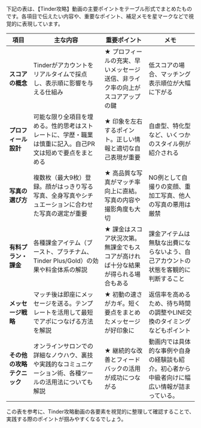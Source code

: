 下記の表は、【Tinder攻略】動画の主要ポイントをテーブル形式でまとめたものです。各項目で伝えたい内容や、重要なポイント、補足メモを星マークなどで視覚的に表現しています。

| 項目               | 主な内容                                                                                       | 重要ポイント                                                     | メモ                                                     |
|------------------|--------------------------------------------------------------------------------------------|------------------------------------------------------------|--------------------------------------------------------|
| **スコアの概念**     | Tinderがアカウントをリアルタイムで採点し、表示順に影響を与える仕組み                                 | ★ プロフィールの充実、早いメッセージ送信、非ライク率の向上がスコアアップの鍵      | 低スコアの場合、マッチング表示順位が大幅に下がる                 |
| **プロフィール設計** | 可能な限り全項目を埋める。性的思考はストレートに、学歴・職業は慎重に記入。自己PR文は短めで要点をまとめる          | ★ 印象を左右するポイント。正しい情報と適切な自己表現が重要                    | 自虐型、特化型など、いくつかのスタイル例が紹介される                 |
| **写真の選び方**     | 複数枚（最大9枚）登録。顔がはっきり写る写真、全身写真やシチュエーションに合わせた写真の選定が重要                     | ★ 高品質な写真がマッチ率向上に直結。写真の内容や撮影角度も大切                      | NG例として自撮りの変顔、重加工写真、他人の写真の悪用は厳禁              |
| **有料プラン・課金**  | 各種課金アイテム（ブースト、プラチナム、Tinder Plus/Gold）の効果や料金体系の解説                          | ★ 課金はスコア状況次第。無課金でもスコアが高ければ十分な結果が得られる場合もある         | 課金アイテムは無駄な出費にならないよう、自己アカウントの状態を客観的に判断すること     |
| **メッセージ戦略**   | マッチ後は即座にメッセージを送る。テンプレートを活用して最短でアポにつなげる方法を解説                        | ★ 初動の速さがカギ。短く要点をまとめたメッセージが好印象に                        | 返信率を高めるため、待ち時間の調整やLINE交換のタイミングなどもポイント            |
| **その他の攻略テクニック** | オンラインサロンでの詳細なノウハウ、裏技や実践的なコミュニケーション術、各種ツールの活用法についても解説               | ★ 継続的な改善とフィードバックの活用が成功につながる                               | 動画内では具体的な事例や自身の経験談も紹介。初心者から中級者向けに幅広い情報が詰まっている。 |

この表を参考に、Tinder攻略動画の各要素を視覚的に整理して確認することで、実践する際のポイントが掴みやすくなるでしょう。
